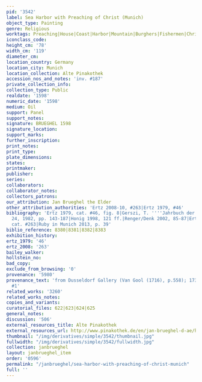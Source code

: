 ```yaml
---
pid: '3542'
label: Sea Harbor with Preaching of Christ (Munich)
object_type: Painting
genre: Religious
worktags: Preaching|House|Coast|Harbor|Mountain|Burghers|Fishermen|Christ|New Testament|Boat
iconclass_code:
height_cm: '78'
width_cm: '119'
diameter_cm:
location_country: Germany
location_city: Munich
location_collection: Alte Pinakothek
accession_nos_and_notes: 'inv. #187'
private_collection_info:
collection_type: Public
realdate: '1598'
numeric_date: '1598'
medium: Oil
support: Panel
support_notes:
signature: BRUEGHEL 1598
signature_location:
support_marks:
further_inscription:
print_notes:
print_type:
plate_dimensions:
states:
printmaker:
publisher:
series:
collaborators:
collaborator_notes:
collectors_patrons:
our_attribution: Jan Brueghel the Elder
other_attribution_authorities: 'Ertz 2008-10, #263|Ertz 1979, #46'
bibliography: 'Ertz 1979, cat. #46, fig. 8|Gerszi, T. ''''Jahrbuch der Berliner Museen'''',
  24, 1982, pp. 143-187|Honig 1998, 121 ff.|Renger/Denk 2002, 85-87|Ertz 2008-10,
  cat. #263|Ruby in Munich 2013, p. 39'
biblio_reference: 8380|8381|8382|8383
exhibition_history:
ertz_1979: '46'
ertz_2008: '263'
bailey_walker:
hollstein_no:
bad_copy:
exclude_from_browsing: '0'
provenance: '5980'
provenance_text: 'from Dusseldorf Gallery (Van Gool (1716), p.558); 1730 inventory
  #1'
related_works: '3260'
related_works_notes:
copies_and_variants:
curatorial_files: 622|623|624|625
general_notes:
discussion: '506'
external_resources_title: Alte Pinakothek
external_resources_url: http://www.pinakothek.de/en/jan-brueghel-d-ae/harbour-scene-christ-preaching
thumbnail: "/img/derivatives/simple/3542/thumbnail.jpg"
fullwidth: "/img/derivatives/simple/3542/fullwidth.jpg"
collection: janbrueghel
layout: janbrueghel_item
order: '0596'
permalink: "/janbrueghel/sea-harbor-with-preaching-of-christ-munich"
full: ''
---
```

